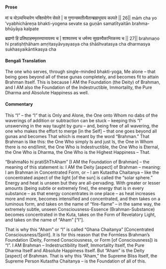 #### Prose 

मां च योऽव्यभिचारेण भक्तियोगेन सेवते |
स गुणान्समतीत्यैतान्ब्रह्मभूयाय कल्पते || 26||
māṁ cha yo ’vyabhichāreṇa bhakti-yogena sevate
sa guṇān samatītyaitān brahma-bhūyāya kalpate

ब्रह्मणो हि प्रतिष्ठाहममृतस्याव्ययस्य च |
शाश्वतस्य च धर्मस्य सुखस्यैकान्तिकस्य च || 27||
brahmaṇo hi pratiṣhṭhāham amṛitasyāvyayasya cha
śhāśhvatasya cha dharmasya sukhasyaikāntikasya cha

 #### Bengali Translation 

The one who serves, through single-minded bhakti-yoga, Me alone – that being goes beyond all of these gunas completely, and becomes fit to attain Brahman Itself. This is because I AM the Foundation (the Deity) of Brahman, and I AM also the Foundation of the Indestructible, Immortality, the Pure Dharma and Absolute Happiness as well.

 #### Commentary 

This “I” – the “I” that is Only and Alone, the One onto Whom no dabs of the waverings of addition or subtraction can be stuck – keeping this “I” unswerving in the way taught by guru – and, being free of all wavering, the one who makes the effort to merge [in the Self] – that one goes beyond all gunas and becomes That which is meant by the word “Brahman.” That Brahman is like this: the One Who simply Is and just Is, the One in Whom there is no end/limit, the One Who is Indestructible, the One Who is Eternal, the One Who is Dharma, the One Who is the Highest Happiness – That.

“BrahmaNo hi pratiShThAham” [I AM the Foundation of Brahman] – the meaning of this statement is: I AM the Deity [aspect] of Brahman – meaning: I am Brahman in Concentrated Form, or – I am Kutastha Chaitanya – like the concentrated aspect of the light [of the sun] is called the “solar sphere.” Energy and heat is unseen but they are all-pervading. With greater or lesser amounts (being subtle or extremely fine), the energy that is in every substance – as that energy concentrates in one place – as heat increases more and more, becomes intensified and concentrated, and then takes on a luminous form, and takes on the name of “fire-flame” – in the same way, the extremely subtle, unseen Consciousness-Essence (Brahman-Substance) becomes concentrated in the Kuta, takes on the Form of Revelatory Light, and takes on the name of “Aham” [“I”].

That is why this “Aham” or “I” is called “Ghana Chaitanya” [Concentrated Consciousness/Spirit]. It is for this reason that the Formless Brahman’s Foundation (Deity, Formed Consciousness, or Form [of Consciousness]) is “I”. I AM Brahman – Indestructibility Itself, Immortality Itself, the Pure Dharma Itself and Absolute Happiness Itself. But “Aham” is the Deity [aspect] of Brahman. That is why this “Aham,” the Supreme Bliss Itself, the Supreme Person Kutastha Chaitanya – is the Foundation of all of this.